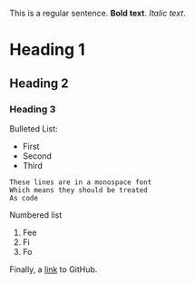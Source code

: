 This is a regular sentence. **Bold text**. _Italic text_.

# Heading 1

## Heading 2

### Heading 3

Bulleted List:

* First
* Second
* Third

```
These lines are in a monospace font
Which means they should be treated
As code
```

Numbered list

1. Fee
2. Fi
3. Fo

Finally, a [link](https://github.com/) to GitHub.
